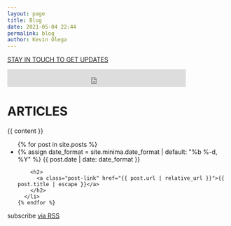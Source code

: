 ```yaml
--- 
layout: page
title: Blog
date: 2021-05-04 22:44
permalink: blog
author: Kevin Olega 
--- 
```

<p><a href="https://sendfox.com/kevinolega" class="button focus">STAY IN TOUCH TO GET UPDATES</a></p>


<p><iframe src="https://duckduckgo.com/search.html?site=minimalchanges.com&prefill=Search minimal changes" style="overflow:hidden;margin:0;padding:0;width:408px;height:40px;" frameborder="0"></iframe></p>
  

<h1 class="page-heading">ARTICLES</h1>
  
  {{ content }}

  <ul class="post-list">
    {% for post in site.posts %}
      <li>
        {% assign date_format = site.minima.date_format | default: "%b %-d, %Y" %}
        <span class="post-meta">{{ post.date | date: date_format }}</span>

        <h2>
          <a class="post-link" href="{{ post.url | relative_url }}">{{ post.title | escape }}</a>
        </h2>
      </li>
    {% endfor %}
  </ul>
<p class="rss-subscribe">subscribe <a href="{{ "/feed.xml" | relative_url }}">via RSS</a></p>